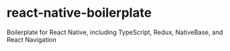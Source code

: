 # react-native-boilerplate
Boilerplate for React Native, including TypeScript, Redux, NativeBase, and React Navigation
